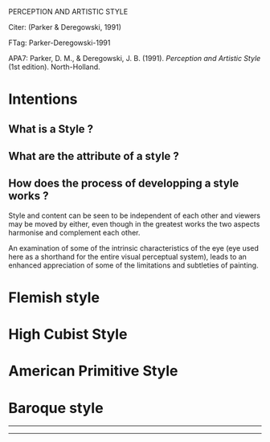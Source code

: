 PERCEPTION AND ARTISTIC STYLE



Citer: (Parker & Deregowski, 1991)

FTag: Parker-Deregowski-1991

APA7: Parker, D. M., & Deregowski, J. B. (1991). _Perception and Artistic Style_ (1st edition). North-Holland.



Intentions
==========

What is a Style ?  
-------------------

  

What are the attribute of a style ?
-----------------------------------

  

How does the process of developping a style works ?
---------------------------------------------------



Style and content can be seen to be independent of each other and viewers may be moved by either, even though in the greatest works the two aspects harmonise and complement each other.



An examination of some of the intrinsic characteristics of the eye (eye used here as a shorthand for the entire visual perceptual system), leads to an enhanced appreciation of some of the limitations and subtleties of painting.



Flemish style
=============



High Cubist Style
=================



American Primitive Style
========================



Baroque style
=============






----

----

